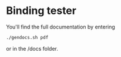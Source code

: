 # Binding tester

You'll find the full documentation by entering

```bash
./gendocs.sh pdf
```

or in the /docs folder.